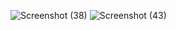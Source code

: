 ![Screenshot (38)](https://user-images.githubusercontent.com/107780098/224690367-aa3820e0-2b34-4033-8623-5cde2e9a8d6a.png)
![Screenshot (43)](https://user-images.githubusercontent.com/107780098/224690203-945e9095-c837-4577-a440-86e32d242ad3.png)
